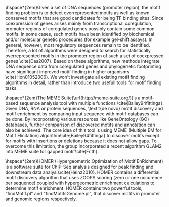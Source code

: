 \hspace*{2em}Given a set of DNA sequences (promoter region), the motif finding problem is to detect overrepresented motifs as well as known conserved motifs that are good candidates for being TF binding sites. Since coexpression of genes arises mainly from transcriptional coregulation, promoter regions of coregulated genes possibly contain some common motifs. In some cases, such motifs have been identified by biochemical and/or molecular genetic procedures (for example gel-shift assays). In general, however, most regulatory sequences remain to be identified. Therefore, a lot of algorithms were designed to search for statistically overrepresented motifs in the promoter region of such a set of coexpressed genes \cite{Das2007}. Based on these algorithms, new methods integrate DNA sequence data from coregulated genes and phylogenetic footprinting have significant improved motif finding in higher organisms \cite{Hon01052006}. We won't investigate all existing motif finding algorithms in detail, rather than introduce two usefull tools for motif finding tasks.

\hspace*{2em}The MEME Suite(\url{http://meme-suite.org/})is a motif-based sequence analysis tool with multiple functions \cite{Bailey94fittinga}. Given DNA, RNA or protein sequences, \textit{de novo} motif discovery and motif enrichment by comparing input sequence with motif databases can be done. By incorporating various resources like GeneOntology (GO) databases, further comparison of discovered motifs and annotation can also be achieved. The core idea of this tool is using MEME (Multiple EM for Motif Elicitation) algorithm\cite{Bailey94fittinga} to discover motifs except for motifs with insertions or deletions because it does not allow gaps. To overcome this limitation, the group incorporated a recent algorithm GLAM2 into MEME suite for gapped motif\cite{Frith}.  

\hspace*{2em}HOMER (Hypergeometric Optimization of Motif EnRichment) is a software suite for ChIP-Seq analysis designed for peak finding and downstream data analysis\cite{Heinz2010}. HOMER contains a differential motif discovery algorithm that uses ZOOPS scoring (zero or one occurence per sequence) coupled with hypergeometric enrichment calculations to determine motif enrichment. HOMER contains two powerful tools, "findMotif.pl" and "findMotifsGenome.pl", that discover motifs in promoter and genomic regions respectively. 
